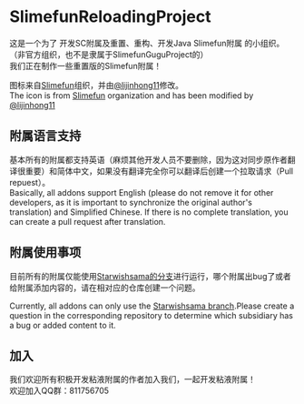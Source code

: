 # SlimefunReloadingProject
这是一个为了 开发SC附属及重置、重构、开发Java Slimefun附属 的小组织。（非官方组织，也不是隶属于SlimefunGuguProject的）  
我们正在制作一些重置版的Slimefun附属！    

图标来自[Slimefun](https://github.com/Slimefun)组织，并由[@lijinhong11](https://github/lijinhong11)修改。   
The icon is from [Slimefun](https://github.com/Slimefun) organization and has been modified by [@lijinhong11](https://github/lijinhong11)

## 附属语言支持 
基本所有的附属都支持英语（麻烦其他开发人员不要删除，因为这对同步原作者翻译很重要）和简体中文，如果没有翻译完全你可以翻译后创建一个拉取请求（Pull repuest）。    
Basically, all addons support English (please do not remove it for other developers, as it is important to synchronize the original author's translation) and Simplified Chinese. If there is no complete translation, you can create a pull request after translation.

## 附属使用事项
目前所有的附属仅能使用[Starwishsama的分支](https://github.com/starwishsama/Slimefun4)进行运行，哪个附属出bug了或者给附属添加内容的，请在相对应的仓库创建一个问题。

Currently, all addons can only use the [Starwishsama branch](https://github.com/starwishsama/Slimefun4).Please create a question in the corresponding repository to determine which subsidiary has a bug or added content to it.

## 加入
我们欢迎所有积极开发粘液附属的作者加入我们，一起开发粘液附属！  
欢迎加入QQ群：811756705
